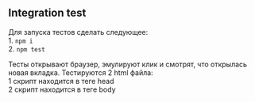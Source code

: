 ## Integration test
Для запуска тестов сделать следующее:
<br/>1. ```npm i```
<br/>2. ```npm test```

Тесты открывают браузер, эмулируют клик и смотрят, что открылась новая вкладка.
Тестируются 2 html файла:
<br/>1 скрипт находится в теге head
<br/>2 скрипт находится в теге body

